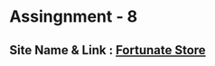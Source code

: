 # Assingnment - 8



## Site Name & Link : [Fortunate Store](https://fortunate-camera-store.netlify.app/)

